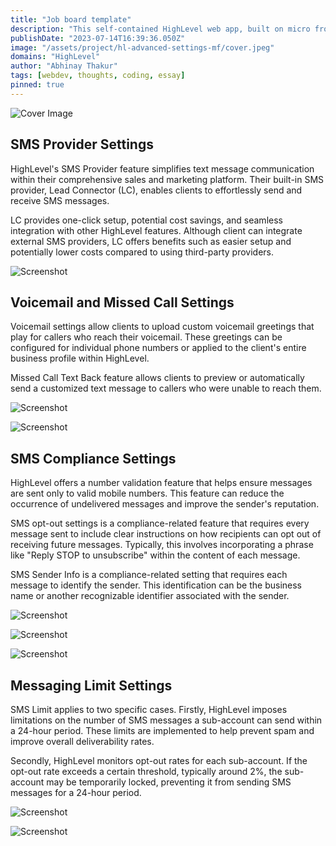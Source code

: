 ```yaml
---
title: "Job board template"
description: "This self-contained HighLevel web app, built on micro frontend architecture, offers a modular and scalable approach to manage SMS, voicemail, and compliance settings."
publishDate: "2023-07-14T16:39:36.050Z"
image: "/assets/project/hl-advanced-settings-mf/cover.jpeg"
domains: "HighLevel"
author: "Abhinay Thakur"
tags: [webdev, thoughts, coding, essay]
pinned: true
---
```


![Cover Image](/assets/project/hl-advanced-settings-mf/cover.jpeg)

## SMS Provider Settings

HighLevel's SMS Provider feature simplifies text message communication within their comprehensive sales and marketing platform. Their built-in SMS provider, Lead Connector (LC), enables clients to effortlessly send and receive SMS messages.

LC provides one-click setup, potential cost savings, and seamless integration with other HighLevel features. Although client can integrate external SMS providers, LC offers benefits such as easier setup and potentially lower costs compared to using third-party providers.

<p><img src="/assets/project/hl-advanced-settings-mf/ss1.png" alt="Screenshot" class="project-screenshot"/></p>

## Voicemail and Missed Call Settings

Voicemail settings allow clients to upload custom voicemail greetings that play for callers who reach their voicemail. These greetings can be configured for individual phone numbers or applied to the client's entire business profile within HighLevel.

Missed Call Text Back feature allows clients to preview or automatically send a customized text message to callers who were unable to reach them.

<p><img src="/assets/project/hl-advanced-settings-mf/ss2.png" alt="Screenshot" class="project-screenshot"/></p>

<p><img src="/assets/project/hl-advanced-settings-mf/ss3.png" alt="Screenshot" class="project-screenshot"/></p>

## SMS Compliance Settings

HighLevel offers a number validation feature that helps ensure messages are sent only to valid mobile numbers. This feature can reduce the occurrence of undelivered messages and improve the sender's reputation.

SMS opt-out settings is a compliance-related feature that requires every message sent to include clear instructions on how recipients can opt out of receiving future messages. Typically, this involves incorporating a phrase like "Reply STOP to unsubscribe" within the content of each message.

SMS Sender Info is a compliance-related setting that requires each message to identify the sender. This identification can be the business name or another recognizable identifier associated with the sender.

<p><img src="/assets/project/hl-advanced-settings-mf/ss4.png" alt="Screenshot" class="project-screenshot"/></p>

<p><img src="/assets/project/hl-advanced-settings-mf/ss5.png" alt="Screenshot" class="project-screenshot"/></p>

<p><img src="/assets/project/hl-advanced-settings-mf/ss6.png" alt="Screenshot" class="project-screenshot"/></p>

## Messaging Limit Settings

SMS Limit applies to two specific cases. Firstly, HighLevel imposes limitations on the number of SMS messages a sub-account can send within a 24-hour period. These limits are implemented to help prevent spam and improve overall deliverability rates.

Secondly, HighLevel monitors opt-out rates for each sub-account. If the opt-out rate exceeds a certain threshold, typically around 2%, the sub-account may be temporarily locked, preventing it from sending SMS messages for a 24-hour period.

<p><img src="/assets/project/hl-advanced-settings-mf/ss7.png" alt="Screenshot" class="project-screenshot"/></p>

<p><img src="/assets/project/hl-advanced-settings-mf/ss8.png" alt="Screenshot" class="project-screenshot"/></p>
